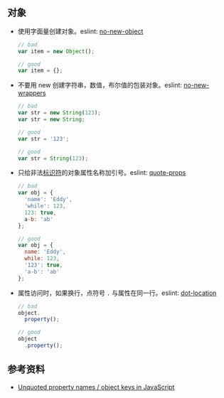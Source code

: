 ## 对象

  - 使用字面量创建对象。eslint: [no-new-object](http://eslint.org/docs/rules/no-new-object)

    ```javascript
    // bad
    var item = new Object();

    // good
    var item = {};
    ```
    
  - 不要用 new 创建字符串，数值，布尔值的包装对象。eslint: [no-new-wrappers](http://eslint.org/docs/rules/no-new-wrappers)

    ```javascript
    // bad
    var str = new String(123);
    var str = new String;

    // good
    var str = '123';

    // good
    var str = String(123);
    ```
  
  - 只给非法[标识符](https://developer.mozilla.org/zh-CN/docs/Glossary/Identifier)的对象属性名称加引号。eslint: [quote-props](http://eslint.org/docs/rules/quote-props)

    ```javascript
    // bad
    var obj = {
      'name': 'Eddy',
      'while': 123,
      123: true,
      a-b: 'ab'
    };

    // good
    var obj = {
      name: 'Eddy',
      while: 123,
      '123': true,
      'a-b': 'ab'
    };
    ```

  - 属性访问时，如果换行，点符号 `.` 与属性在同一行。eslint: [dot-location](http://eslint.org/docs/rules/dot-location)

    ```javascript
    // bad
    object.
      property();

    // good
    object
      .property();
    ```

## 参考资料

  - [Unquoted property names / object keys in JavaScript](https://mathiasbynens.be/notes/javascript-properties)
